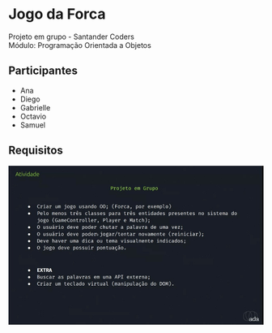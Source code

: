 # Jogo da Forca
Projeto em grupo - Santander Coders
<br>Módulo: Programação Orientada a Objetos

## Participantes
* Ana
* Diego
* Gabrielle
* Octavio
* Samuel

## Requisitos
<img src="./requisitos_projeto.jpeg" width=600>